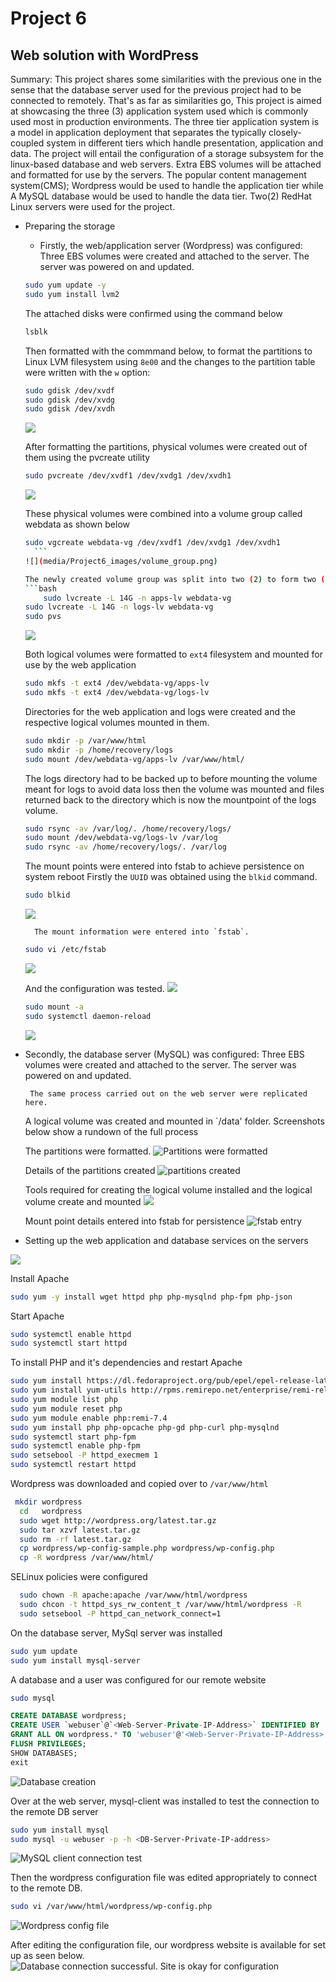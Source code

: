 # Project 6

## Web solution with WordPress
Summary: This project shares some similarities with the previous one in the sense that the database 
server used for the previous project had to be connected to remotely. That's as far as similarities go,
This project is aimed at showcasing the three (3) application system used which is commonly used most in production environments.
The three tier application system is a model in application deployment that separates the typically closely-coupled system in different tiers
which handle presentation, application and data. The project will entail the configuration of a storage subsystem for the linux-based database and web servers. Extra EBS volumes will
be attached and formatted for use by the servers. The popular content management system(CMS); Wordpress would be used to handle the application tier while 
A MySQL database would be used to handle the data tier. Two(2) RedHat Linux servers were used for the project.

* Preparing the storage

    * Firstly, the web/application server (Wordpress) was configured:
    Three EBS volumes were created and attached to the server.
    The server was powered on and updated.

    ```bash
    sudo yum update -y
    sudo yum install lvm2
    ```

    The attached disks were confirmed using the command below 
    ```bash
    lsblk
    ```
    Then formatted with the commmand below, to format the partitions to Linux LVM filesystem using `8e00` and the changes to the partition table were written with the `w` option:
    ```bash
    sudo gdisk /dev/xvdf
    sudo gdisk /dev/xvdg
    sudo gdisk /dev/xvdh
    ```
    ![](media/Project6_images/formatting_disks.png)

    After formatting the partitions, physical volumes were created out of them using the pvcreate utility
    ```bash
    sudo pvcreate /dev/xvdf1 /dev/xvdg1 /dev/xvdh1
    ```
    ![](media/Project6_images/pvs.png)

    These physical volumes were combined into a volume group called webdata as shown below
    ```bash
    sudo vgcreate webdata-vg /dev/xvdf1 /dev/xvdg1 /dev/xvdh1
      ```
    ![](media/Project6_images/volume_group.png)

    The newly created volume group was split into two (2) to form two (2) equal Logical volumes
    ```bash
        sudo lvcreate -L 14G -n apps-lv webdata-vg
    sudo lvcreate -L 14G -n logs-lv webdata-vg
    sudo pvs
    ```
    ![](media/Project6_images/web_logical_volumes.png)

    Both logical volumes were formatted to `ext4` filesystem and mounted for use by the web application
    ```bash
    sudo mkfs -t ext4 /dev/webdata-vg/apps-lv
    sudo mkfs -t ext4 /dev/webdata-vg/logs-lv
    ```

    Directories for the web application and logs were created and the respective logical volumes mounted in them.
    ```bash
    sudo mkdir -p /var/www/html
    sudo mkdir -p /home/recovery/logs
    sudo mount /dev/webdata-vg/apps-lv /var/www/html/
    ```
    The logs directory had to be backed up to before mounting the volume meant for logs to avoid data loss
    then the volume was mounted and files returned back to the directory which is now the mountpoint of the logs volume.
    ```bash
    sudo rsync -av /var/log/. /home/recovery/logs/
    sudo mount /dev/webdata-vg/logs-lv /var/log
    sudo rsync -av /home/recovery/logs/. /var/log
    ```
    The mount points were entered into fstab to achieve persistence on system reboot
    Firstly the `UUID` was obtained using the `blkid` command. 
    ```bash
    sudo blkid
    ```
    ![](media/Project6_images/blkid.png)

        The mount information were entered into `fstab`.
    ```bash
    sudo vi /etc/fstab
    ```
    ![](media/Project6_images/fstab.png)

     And the configuration was tested.
    ![](media/Project6_images/config_test.png)
    ```bash
    sudo mount -a
    sudo systemctl daemon-reload
    ```
    ![](media/Project6_images/confirmation.png)









* Secondly, the database server (MySQL) was configured:
    Three EBS volumes were created and attached to the server.
    The server was powered on and updated.

       The same process carried out on the web server were replicated here.
    A logical volume was created and mounted in `/data' folder. Screenshots  below show a rundown of the full process


    The partitions were formatted.
    ![Partitions were formatted](media/Project6_images/database_partitions.png)

    Details of the partitions created
    ![partitions created](media/Project6_images/partition_details.png)

    Tools required for creating the logical volume installed and the logical volume create and mounted
    ![](media/Project6_images/database_storage.png)

    Mount point details entered into fstab for persistence
    ![fstab entry](media/Project6_images/data_fstab.png)







* Setting up the web application and database services on the servers

![](media/Project6_images/web_server_install.png)

Install Apache
```bash
sudo yum -y install wget httpd php php-mysqlnd php-fpm php-json

```

Start Apache
```bash
sudo systemctl enable httpd
sudo systemctl start httpd
```

To install PHP and it's dependencies and restart Apache
```bash
sudo yum install https://dl.fedoraproject.org/pub/epel/epel-release-latest-8.noarch.rpm
sudo yum install yum-utils http://rpms.remirepo.net/enterprise/remi-release-8.rpm
sudo yum module list php
sudo yum module reset php
sudo yum module enable php:remi-7.4
sudo yum install php php-opcache php-gd php-curl php-mysqlnd
sudo systemctl start php-fpm
sudo systemctl enable php-fpm
sudo setsebool -P httpd_execmem 1
sudo systemctl restart httpd
```

Wordpress was downloaded and copied over to `/var/www/html`
```bash
 mkdir wordpress
  cd   wordpress
  sudo wget http://wordpress.org/latest.tar.gz
  sudo tar xzvf latest.tar.gz
  sudo rm -rf latest.tar.gz
  cp wordpress/wp-config-sample.php wordpress/wp-config.php
  cp -R wordpress /var/www/html/
```

SELinux policies were configured
```bash
  sudo chown -R apache:apache /var/www/html/wordpress
  sudo chcon -t httpd_sys_rw_content_t /var/www/html/wordpress -R
  sudo setsebool -P httpd_can_network_connect=1
```


On the database server, MySql server was installed


```bash
sudo yum update
sudo yum install mysql-server
```



A database and a user was configured for our remote website 

```bash
sudo mysql
```
```sql
CREATE DATABASE wordpress;
CREATE USER `webuser`@`<Web-Server-Private-IP-Address>` IDENTIFIED BY 'password';
GRANT ALL ON wordpress.* TO 'webuser'@'<Web-Server-Private-IP-Address>';
FLUSH PRIVILEGES;
SHOW DATABASES;
exit
```
![Database creation](media/Project6_images/db_create.png)


Over at the web server, mysql-client was installed to test the connection to the remote DB server
```bash
sudo yum install mysql
sudo mysql -u webuser -p -h <DB-Server-Private-IP-address>
```
![MySQL client connection test](media/Project6_images/conn_test.png)


Then the wordpress configuration file was edited appropriately to connect to the remote DB.
```bash
sudo vi /var/www/html/wordpress/wp-config.php
```
![Wordpress config file](media/Project6_images/wp-config.png)


After editing the configuration file, our wordpress website is available for set up as seen below.
![Database connection successful. Site is okay for configuration](media/Project6_images/wordpress_connect.png)
